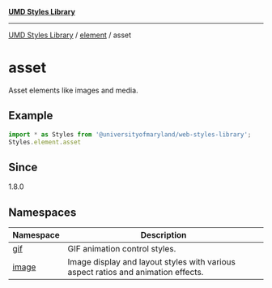 [**UMD Styles Library**](../../../README.md)

***

[UMD Styles Library](../../../README.md) / [element](../../README.md) / asset

# asset

Asset elements like images and media.

## Example

```typescript
import * as Styles from '@universityofmaryland/web-styles-library';
Styles.element.asset
```

## Since

1.8.0

## Namespaces

| Namespace | Description |
| ------ | ------ |
| [gif](namespaces/gif/README.md) | GIF animation control styles. |
| [image](namespaces/image/README.md) | Image display and layout styles with various aspect ratios and animation effects. |
